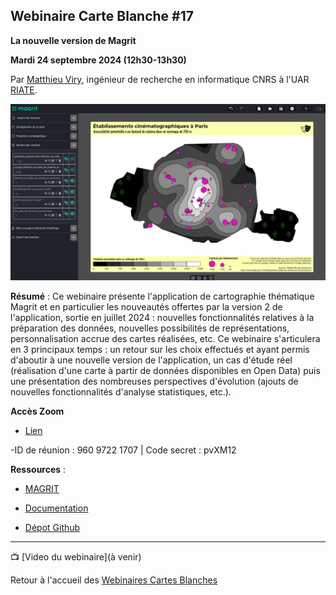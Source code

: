 ## Webinaire Carte Blanche #17

**La nouvelle version de Magrit**

**Mardi 24 septembre 2024 (12h30-13h30)** 



Par [Matthieu Viry](https://mthh.github.io/portfolio/), ingénieur de recherche en informatique CNRS à l'UAR [RIATE](https://riate.cnrs.fr/).

![Capture d'écran du logiciel Magrit, 2024](magrit-cinema.png)


**Résumé** : Ce webinaire présente l'application de cartographie thématique Magrit et en particulier les nouveautés offertes par la version 2 de l'application, sortie en juillet 2024 : nouvelles fonctionnalités relatives à la préparation des données, nouvelles possibilités de représentations, personnalisation accrue des cartes réalisées, etc.
Ce webinaire s'articulera en 3 principaux temps : un retour sur les choix effectués et ayant permis d'aboutir à une nouvelle version de l'application, un cas d'étude réel (réalisation d'une carte à partir de données disponibles en Open Data) puis une présentation des nombreuses perspectives d'évolution (ajouts de nouvelles fonctionnalités d'analyse statistiques, etc.).

**Accès Zoom**

- [Lien](https://cnrs.zoom.us/j/96097221707?pwd=rEf3u8IrvI9YS17iRWNjwcuE96j1GF.1)

-ID de réunion : 960 9722 1707 | Code secret : pvXM12

**Ressources** : 

- [MAGRIT](https://magrit.cnrs.fr/)

- [Documentation](https://magrit.cnrs.fr/documentation.html) 

- [Dépot Github](https://github.com/riatelab/magrit) 

<hr/>

📺 [Video du webinaire](à venir) </br>

Retour à l'accueil des [Webinaires Cartes Blanches](https://github.com/magisAR9/webinaires)
